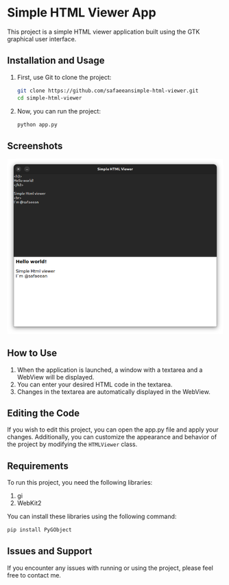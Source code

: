 # Simple HTML Viewer App

This project is a simple HTML viewer application built using the GTK graphical user interface.

## Installation and Usage

1. First, use Git to clone the project:
    ```bash
    git clone https://github.com/safaeeansimple-html-viewer.git
    cd simple-html-viewer
    ```
2.  Now, you can run the project:
    ```bash 
    python app.py
    ```

## Screenshots
![Screenshot 1](screenshots/screenshot1.png)


## How to Use
1. When the application is launched, a window with a textarea and a WebView will be displayed.
2. You can enter your desired HTML code in the textarea.
3. Changes in the textarea are automatically displayed in the WebView.

## Editing the Code
If you wish to edit this project, you can open the app.py file and apply your changes. Additionally, you can customize the appearance and behavior of the project by modifying the `HTMLViewer` class.

## Requirements
To run this project, you need the following libraries:

1. gi
2. WebKit2

You can install these libraries using the following command:

```bash
pip install PyGObject
```

## Issues and Support
If you encounter any issues with running or using the project, please feel free to contact me.
